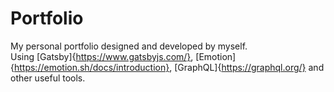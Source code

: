 # Portfolio

My personal portfolio designed and developed by myself.  
Using [Gatsby]{https://www.gatsbyjs.com/}, [Emotion]{https://emotion.sh/docs/introduction}, [GraphQL]{https://graphql.org/} and other useful tools.
